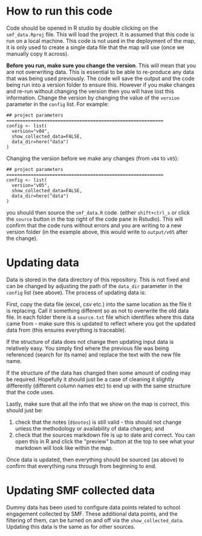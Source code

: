 # How to run this code
Code should be opened in R studio by double clicking on the `smf_data.Rproj` file. This will load the project. It is assumed that this code is run on a local machine. This code is not used in the deployment of the map, it is only used to create a single data file that the map will use (once we manually copy it across).

**Before you run, make sure you change the version**. This will mean that you are not overwriting data. This is essential to be able to re-produce any data that was being used previously. The code will save the output and the code being run into a version folder to ensure this. However if you make changes and re-run without changing the version then you will have lost this information. Change the version by changing the value of the `version` parameter in the `config` list. For example:

```
## project parameters ==========================================================
config <- list(
  version="v04",
  show_collected_data=FALSE,
  data_dir=here("data")
)
```
Changing the version before we make any changes (from `v04` to `v05`):
```
## project parameters ==========================================================
config <- list(
  version="v05",
  show_collected_data=FALSE,
  data_dir=here("data")
)
```
you should then source the `smf_data.R` code. (either `shift+ctrl_s` or click the `source` button in the top right of the code pane in Rstudio). This will confirm that the code runs without errors and you are writing to a new version folder (in the example above, this would write to `output/v05` after the change).


# Updating data
Data is stored in the data directory of this repository. This is not fixed and can be changed by adjusting the path of the `data_dir` parameter in the `config` list (see above). The process of updating data is:

First, copy the data file (excel, csv etc.) into the same location as the file it is replacing. Call it something different so as not to overwrite the old data file. In each folder there is a `source.txt` file which identifies where this data came from - make sure this is updated to reflect where you got the updated data from (this ensures everything is traceable).

If the structure of data does not change then updating input data is relatively easy. You simply find where the previous file was being referenced (search for its name) and replace the text with the new file name.

If the structure of the data has changed then some amount of coding may be required. Hopefully it should just be a case of cleaning it slightly differently (different column names etc) to end up with the same structure that the code uses. 

Lastly, make sure that all the info that we show on the map is correct, this should just be:

1. check that the notes (`d$notes`) is still valid - this should not change unless the methodology or availability of data changes; and
1. check that the sources markdown file is up to date and correct. You can open this in R and click the "preview" button at the top to see what your markdown will look like within the map.

Once data is updated, then everything should be sourced (as above) to confirm that everything runs through from beginning to end.


# Updating SMF collected data
Dummy data has been used to configure data points related to school engagement collected by SMF. These additional data points, and the filtering of them, can be turned on and off via the `show_collected_data`. Updating this data is the same as for other sources.
